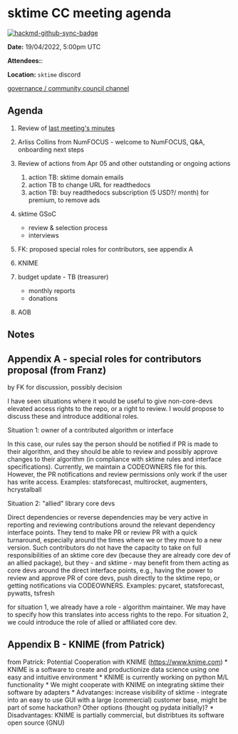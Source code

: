 # sktime CC meeting agenda

[![hackmd-github-sync-badge](https://hackmd.io/y1OcL1QMQLiZjRwVB0t0RQ/badge)](https://hackmd.io/y1OcL1QMQLiZjRwVB0t0RQ)

**Date:** 
19/04/2022, 5:00pm UTC

**Attendees:**: 

**Location:** `sktime` discord

[governance / community council channel](https://discord.com/channels/723500657255907408/875425974345416734)

## Agenda

1. Review of [last meeting's minutes](https://github.com/sktime/community-org/tree/main/community_council/previous_meetings)

2. Arliss Collins from NumFOCUS - welcome to NumFOCUS, Q&A, onboarding next steps


2. Review of actions from Apr 05 and other outstanding or ongoing actions
   1. action TB: sktime domain emails
   2. action TB to change URL for readthedocs
   3. action TB: buy readthedocs subscription (5 USD?/ month) for premium, to remove ads


3. sktime GSoC
    * review & selection process
    * interviews

4. FK: proposed special roles for contributors, see appendix A

5. KNIME

6. budget update - TB (treasurer)
    * monthly reports
    * donations

7. AOB

## Notes



## Appendix A - special roles for contributors proposal (from Franz)

by FK for discussion, possibly decision

I have seen situations where it would be useful to give non-core-devs elevated access rights to the repo, or a right to review.
I would propose to discuss these and introduce additional roles.

Situation 1: owner of a contributed algorithm or interface

In this case, our rules say the person should be notified if PR is made to their algorithm, and they should be able to review and possibly approve changes to their algorithm (in compliance with sktime rules and interface specifications). Currently, we maintain a CODEOWNERS file for this.
However, the PR notifications and review permissions only work if the user has write access.
Examples: statsforecast, multirocket, augmenters, hcrystalball

Situation 2: "allied" library core devs

Direct dependencies or reverse dependencies may be very active in reporting and reviewing contributions around the relevant dependency interface points. They tend to make PR or review PR with a quick turnaround, especially around the times where we or they move to a new version. Such contributors do not have the capacity to take on full responsibilities of an sktime core dev (because they are already core dev of an allied package), but they - and sktime - may benefit from them acting as core devs around the direct interface points, e.g., having the power to review and approve PR of core devs, push directly to the sktime repo, or getting notifications via CODEOWNERS.
Examples: pycaret, statsforecast, pywatts, tsfresh

for situation 1, we already have a role - algorithm maintainer. We may have to specify how this translates into access rights to the repo.
For situation 2, we could introduce the role of allied or affiliated core dev.


## Appendix B - KNIME (from Patrick)

from Patrick: Potential Cooperation with KNIME (https://www.knime.com)
    * KNIME is a software to create and productionize data science using one easy and intuitive environment
    * KNIME is currently working on python M/L functionality 
    * We might cooperate with KNIME on integrating sktime their software by adapters
    * Advatanges: increase visibility of sktime - integrate into an easy to use GUI with a large (commercial) customer base, might be part of some hackathon? Other options (thought og pydata initially)?
    * Disadvantages: KNIME is partially commercial, but distribtues its software open source (GNU)

